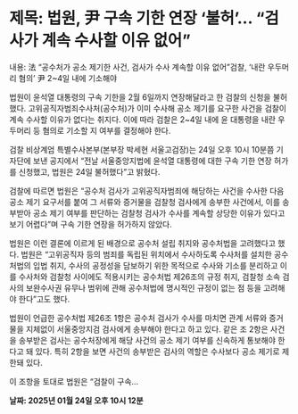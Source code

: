 # **제목: 법원, 尹 구속 기한 연장 ‘불허’... “검사가 계속 수사할 이유 없어”**

  내용: 法 “공수처가 공소 제기한 사건, 검사가 수사 계속할 이유 없어”검찰, ‘내란 우두머리 혐의’ 尹 2~4일 내에 기소해야        

법원이 윤석열 대통령의 구속 기한을 2월 6일까지 연장해달라고 한 검찰의 신청을 불허했다. 고위공직자범죄수사처(공수처)가 이미 수사해 공소 제기를 요구한 사건을 검찰이 계속 수사할 이유가 없다는 취지다. 이에 따라 검찰은 2~4일 내에 윤 대통령을 내란 우두머리 등 혐의로 기소할 지 여부를 결정해야 한다.        

검찰 비상계엄 특별수사본부(본부장 박세현 서울고검장)는 24일 오후 10시 10분쯤 기자단에 보낸 공지에서 “전날 서울중앙지법에 윤석열 대통령에 대한 구속 기한 연장 허가를 신청했고, 법원은 24일 불허했다”고 밝혔다.        

검찰에 따르면 법원은 “공수처 검사가 고위공직자범죄에 해당하는 사건을 수사한 다음 공소 제기 요구서를 붙여 그 서류와 증거물을 검찰청 검사에게 송부한 사건에서, 이를 송부받아 공소 제기 여부를 판단하는 검찰청 검사가 수사를 계속할 상당한 이유가 있다고 보기 어렵다”며 구속 기한 연장을 허가하지 않았다.        

법원은 이런 결론에 이르게 된 배경으로 공수처 설립 취지와 공수처법을 고려했다고 했다. 법원은 “고위공직자 등의 범죄를 독립된 위치에서 수사하도록 수사처를 설치한 공수처법의 입법 취지, 수사의 공정성을 담보하기 위한 목적으로 수사와 기소를 분리하고 이를 수사처와 검찰청 사이에도 적용시키는 공수처법 제26조의 규정 취지, 검찰청 소속 검사의 보완수사권 유무나 범위에 관해 공수처법에 명시적인 규정이 없는 점 등을 고려해야 한다”고도 했다.        

법원이 언급한 공수처법 제26조 1항은 공수처 검사가 수사를 마치면 관계 서류와 증거물을 지체없이 서울중앙지검 검사에게 송부해야 한다고 하고 있다. 같은 조 2항은 사건을 송부받은 검사는 공수처장에게 해당 사건의 공소 제기 여부를 신속하게 통보해야 한다고 돼 있다. 특히 2항을 보면 사건의 송부받은 검사의 역할은 수사보다 공소 제기로 제한돼 있다.        

이 조항을 토대로 법원은 “검찰이 구속...

  **날짜: 2025년 01월 24일 오후 10시 12분**